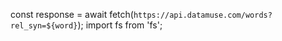 const response = await fetch(`https://api.datamuse.com/words?rel_syn=${word}`);
import fs from 'fs';